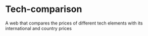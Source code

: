 # Tech-comparison
A web that compares the prices of different tech elements with its international and country prices
